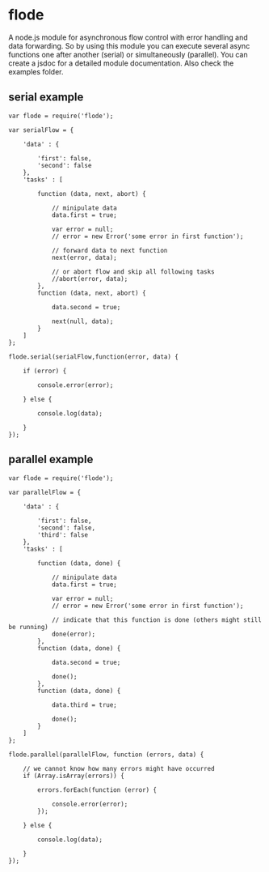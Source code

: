 # flode

A node.js module for asynchronous flow control with error handling and data forwarding.
So by using this module you can execute several async functions one after another (serial) or simultaneously (parallel).
You can create a jsdoc for a detailed module documentation. Also check the examples folder.

## serial example

    var flode = require('flode');
    
    var serialFlow = {
    
        'data' : {
    
            'first': false,
            'second': false
        },
        'tasks' : [
    
            function (data, next, abort) {
    
                // minipulate data
                data.first = true;
    
                var error = null;
                // error = new Error('some error in first function');
    
                // forward data to next function
                next(error, data);
                
                // or abort flow and skip all following tasks
                //abort(error, data);
            },
            function (data, next, abort) {
    
                data.second = true;
    
                next(null, data);
            }
        ]
    };
    
    flode.serial(serialFlow,function(error, data) {
    
        if (error) {
    
            console.error(error);
    
        } else {
    
            console.log(data);
    
        }
    });

## parallel example

    var flode = require('flode');

    var parallelFlow = {
    
        'data' : {
    
            'first': false,
            'second': false,
            'third': false
        },
        'tasks' : [
    
            function (data, done) {
    
                // minipulate data
                data.first = true;
    
                var error = null;
                // error = new Error('some error in first function');
    
                // indicate that this function is done (others might still be running)
                done(error);
            },
            function (data, done) {
    
                data.second = true;
    
                done();
            },
            function (data, done) {
    
                data.third = true;
    
                done();
            }
        ]
    };
    
    flode.parallel(parallelFlow, function (errors, data) {
    
        // we cannot know how many errors might have occurred
        if (Array.isArray(errors)) {
    
            errors.forEach(function (error) {
    
                console.error(error);
            });
    
        } else {
    
            console.log(data);
    
        }
    });


